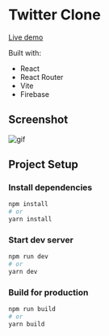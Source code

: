# Twitter Clone

[Live demo](https://twitter-clone.alkimcaner.com/)

Built with:

- React
- React Router
- Vite
- Firebase

## Screenshot

![gif](https://github.com/alkimcaner/portfolio/blob/main/public/assets/twitter.gif)

## Project Setup

### Install dependencies

```bash
npm install
# or
yarn install
```

### Start dev server

```bash
npm run dev
# or
yarn dev
```

### Build for production

```bash
npm run build
# or
yarn build
```
